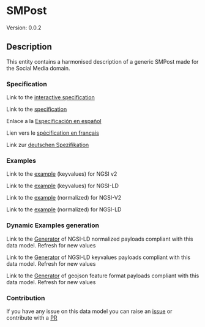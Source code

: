 # SMPost
Version: 0.0.2

## Description 

This entity contains a harmonised description of a generic SMPost made for the Social Media domain.
### Specification

Link to the [interactive specification](https://swagger.lab.fiware.org/?url=https://github.com/smart-data-models/dataModel.SocialMedia/blob/master/SMPost/swagger.yaml)

Link to the [specification](https://github.com/smart-data-models/dataModel.SocialMedia/blob/master/SMPost/doc/spec.md)

Enlace a la [Especificación en español](https://github.com/smart-data-models/dataModel.SocialMedia/blob/master/SMPost/doc/spec_ES.md)

Lien vers le [spécification en français](https://github.com/smart-data-models/dataModel.SocialMedia/blob/master/SMPost/doc/spec_FR.md)

Link zur [deutschen Spezifikation](https://github.com/smart-data-models/dataModel.SocialMedia/blob/master/SMPost/doc/spec_DE.md)
### Examples

Link to the [example](https://github.com/smart-data-models/dataModel.SocialMedia/blob/master/SMPost/examples/example.json) (keyvalues) for NGSI v2

Link to the [example](https://github.com/smart-data-models/dataModel.SocialMedia/blob/master/SMPost/examples/example.jsonld) (keyvalues) for NGSI-LD

Link to the [example](https://github.com/smart-data-models/dataModel.SocialMedia/blob/master/SMPost/examples/example-normalized.json) (normalized) for NGSI-V2

Link to the [example](https://github.com/smart-data-models/dataModel.SocialMedia/blob/master/SMPost/examples/example-normalized.jsonld) (normalized) for NGSI-LD
### Dynamic Examples generation

Link to the [Generator](https://smartdatamodels.org/extra/ngsi-ld_generator.php?schemaUrl=https://raw.githubusercontent.com/smart-data-models/dataModel.SocialMedia/master/SMPost/schema.json&email=info@smartdatamodels.org) of NGSI-LD normalized payloads compliant with this data model. Refresh for new values

Link to the [Generator](https://smartdatamodels.org/extra/ngsi-ld_generator_keyvalues.php?schemaUrl=https://raw.githubusercontent.com/smart-data-models/dataModel.SocialMedia/master/SMPost/schema.json&email=info@smartdatamodels.org) of NGSI-LD keyvalues payloads compliant with this data model. Refresh for new values

Link to the [Generator](https://smartdatamodels.org/extra/geojson_features_generator_v1.0.php?schemaUrl=https://raw.githubusercontent.com/smart-data-models/dataModel.SocialMedia/master/SMPost/schema.json&email=info@smartdatamodels.org) of geojson feature format payloads compliant with this data model. Refresh for new values
### Contribution

 If you have any issue on this data model you can raise an [issue](https://github.com/smart-data-models/dataModel.SocialMedia/issues)  or contribute with a [PR](https://github.com/smart-data-models/dataModel.SocialMedia/pulls)